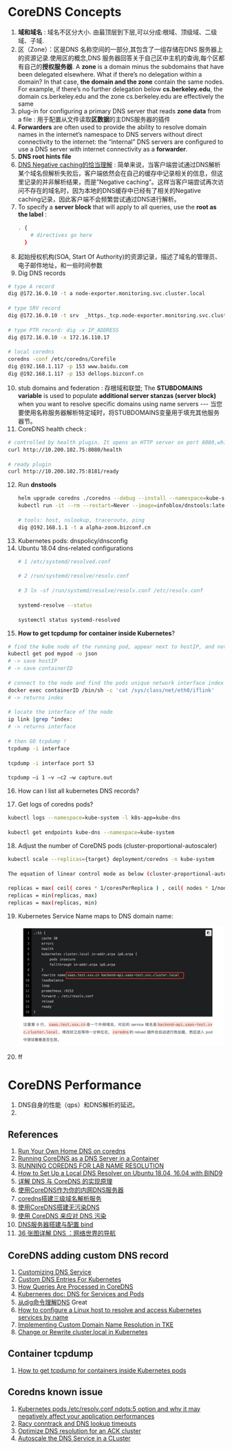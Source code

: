 # CoreDNS Concepts
1. **域和域名** : 域名不区分大小. 由最顶层到下层,可以分成:根域、顶级域、二级域、子域.
2. 区（Zone）：区是DNS 名称空间的一部分,其包含了一组存储在DNS 服务器上的资源记录.使用区的概念,DNS 服务器回答关于自己区中主机的查询,每个区都有自己的**授权服务器**. A **zone** is a domain minus the subdomains that have been delegated elsewhere. What if there’s no delegation within a domain? In that case, **the domain and the zone** contain the same nodes. For example, if there’s no further delegation below **cs.berkeley.edu**, the domain cs.berkeley.edu and the zone cs.berkeley.edu are effectively the same
3. plug-in for configuring a primary DNS server that reads **zone data** from a file : 用于配置从文件读取**区数据**的主DNS服务器的插件
4. **Forwarders** are often used to provide the ability to resolve domain names in the internet’s namespace to DNS servers without direct connectivity to the internet: the “internal” DNS servers are configured to use a DNS server with internet connectivity as a **forwarder**.
5. **DNS root hints file**
6. [DNS Negative caching的恰当理解](https://www.xieyidian.com/803) : 简单来说，当客户端尝试通过DNS解析某个域名但解析失败后，客户端依然会在自己的缓存中记录相关的信息，但这里记录的并非解析结果，而是”Negative caching”。这样当客户端尝试再次访问不存在的域名时，因为本地的DNS缓存中已经有了相关的Negative caching记录，因此客户端不会频繁尝试通过DNS进行解析。
7. To specify a **server block** that will apply to all queries, use the **root as the label** :
    ```bash
    . {
        # directives go here
      }
    ```
8. 起始授权机构(SOA, Start Of Authority)的资源记录，描述了域名的管理员、电子邮件地址，和一些时间参数
9. Dig DNS records
  ```bash
  # type A record
  dig @172.16.0.10 -t a node-exporter.monitoring.svc.cluster.local

  # type SRV record
  dig @172.16.0.10 -t srv  _https._tcp.node-exporter.monitoring.svc.cluster.local

  # type PTR record: dig -x IP_ADDRESS
  dig @172.16.0.10 -x 172.16.110.17

  # local coredns
  coredns -conf /etc/coredns/Corefile
  dig @192.168.1.117 -p 153 www.baidu.com
  dig @192.168.1.117 -p 153 dellops.bizconf.cn
  ```
10. stub domains and federation : 存根域和联盟; The **STUBDOMAINS variable** is used to populate **additional server stanzas (server block)** when you want to resolve specific domains using name servers --- 当您要使用名称服务器解析特定域时，将STUBDOMAINS变量用于填充其他服务器节。
11. CoreDNS health check :
  ```bash
  # controlled by health plugin. It opens an HTTP server on port 8080,which will respond to an HTTP request for /health.
  curl http://10.200.102.75:8080/health

  # ready plugin
  curl http://10.200.102.75:8181/ready
  ```
12. Run **dnstools**
    ```bash
    helm upgrade coredns ./coredns --debug --install --namespace=kube-system --dry-run
    kubectl run -it --rm --restart=Never --image=infoblox/dnstools:latest dnstools

    # tools: host, nslookup, traceroute, ping
    dig @192.168.1.1 -t a alpha-zoom.bizconf.cn
    ```
13. Kubernetes pods: dnspolicy/dnsconfig
14. Ubuntu 18.04 dns-related configurations
    ```bash
    # 1 /etc/systemd/resolved.conf

    # 2 /run/systemd/resolve/resolv.conf

    # 3 ln -sf /run/systemd/resolve/resolv.conf /etc/resolv.conf

    systemd-resolve --status

    systemctl status systemd-resolved
    ```
15. **How to get tcpdump for container inside Kubernetes**?
```bash
# find the kube node of the running pod, appear next to hostIP, and note containerID hash
kubectl get pod mypod -o json
# -> save hostIP
# -> save containerID

# connect to the node and find the pods unique network interface index inside it's container
docker exec containerID /bin/sh -c 'cat /sys/class/net/eth0/iflink'
# -> returns index

# locate the interface of the node
ip link |grep ^index:
# -> returns interface

# then GO tcpdump !
tcpdump -i interface

tcpdump -i interface port 53

tcpdump –i 1 –v –c2 –w capture.out
```
16. How can I list all kubernetes DNS records?

17. Get logs of coredns pods?
```bash
kubectl logs --namespace=kube-system -l k8s-app=kube-dns

kubectl get endpoints kube-dns --namespace=kube-system
```

18. Adjust the number of CoreDNS pods (cluster-proportional-autoscaler)
```bash
kubectl scale --replicas={target} deployment/coredns -n kube-system

The equation of linear control mode as below (cluster-proportional-autoscaler):

replicas = max( ceil( cores * 1/coresPerReplica ) , ceil( nodes * 1/nodesPerReplica ) )
replicas = min(replicas, max)
replicas = max(replicas, min)
```

19. Kubernetes Service Name maps to DNS domain name:
    
    ![Domain Name Mapping](serviceName_to_DNS.png)
20. ff

# CoreDNS Performance
1. DNS自身的性能（qps）和DNS解析的延迟。
2. 

## References
1. [Run Your Own Home DNS on coredns](https://blog.idempotent.ca/2018/04/18/run-your-own-home-dns-on-coredns/)
2. [Running CoreDNS as a DNS Server in a Container](https://dev.to/robbmanes/running-coredns-as-a-dns-server-in-a-container-1d0)
3. [RUNNING COREDNS FOR LAB NAME RESOLUTION](https://www.definit.co.uk/2020/01/running-coredns-for-lab-name-resolution/)
4. [How to Set Up a Local DNS Resolver on Ubuntu 18.04, 16.04 with BIND9](https://www.linuxbabe.com/ubuntu/set-up-local-dns-resolver-ubuntu-18-04-16-04-bind9)
5. [详解 DNS 与 CoreDNS 的实现原理](https://draveness.me/dns-coredns/)
6. [使用CoreDNS作为你的内网DNS服务器](https://www.iamle.com/archives/2679.html)
7. [coredns搭建三级域名解析服务](https://www.opposhore.com/blog/subdomain_coredns/)
8. [使用CoreDNS搭建无污染DNS](https://laod.cn/dns/coredns-dns.html)
9. [使用 CoreDNS 来应对 DNS 污染](https://fuckcloudnative.io/posts/install-coredns-on-macos/)
10. [DNS服务器搭建与配置 bind](https://cshihong.github.io/2018/10/15/DNS%E6%9C%8D%E5%8A%A1%E5%99%A8%E6%90%AD%E5%BB%BA%E4%B8%8E%E9%85%8D%E7%BD%AE/)
11. [36 张图详解 DNS ：网络世界的导航](https://mp.weixin.qq.com/s/9wRVEO2-jmdBFTtb7Q7dtQ)


## CoreDNS adding custom DNS record
1. [Customizing DNS Service](https://kubernetes.io/docs/tasks/administer-cluster/dns-custom-nameservers/)
2. [Custom DNS Entries For Kubernetes](https://coredns.io/2017/05/08/custom-dns-entries-for-kubernetes/)
3. [How Queries Are Processed in CoreDNS](https://coredns.io/2017/06/08/how-queries-are-processed-in-coredns/)
4. [Kuberneres doc: DNS for Services and Pods](https://kubernetes.io/docs/concepts/services-networking/dns-pod-service/)
5. [从dig命令理解DNS](https://blog.csdn.net/a583929112/article/details/66499771) Great
6. [How to configure a Linux host to resolve and access Kubernetes services by name](https://carlos-algms.medium.com/how-to-configure-a-linux-host-to-resolve-and-access-kubernetes-services-by-name-e1741e1247bd)
7. [Implementing Custom Domain Name Resolution in TKE](https://intl.cloud.tencent.com/document/product/457/39125)
8. [Change or Rewrite cluster.local in Kubernetes](https://serverascode.com/2020/03/25/rewrite-change-cluster-local-kubernetes.html)

## Container tcpdump
1. [How to get tcpdump for containers inside Kubernetes pods](https://community.pivotal.io/s/article/How-to-get-tcpdump-for-containers-inside-Kubernetes-pods?language=en_US)


## Coredns known issue
1. [Kubernetes pods /etc/resolv.conf ndots:5 option and why it may negatively affect your application performances](https://pracucci.com/kubernetes-dns-resolution-ndots-options-and-why-it-may-affect-application-performances.html)
2. [Racy conntrack and DNS lookup timeouts](https://www.weave.works/blog/racy-conntrack-and-dns-lookup-timeouts)
3. [Optimize DNS resolution for an ACK cluster](https://partners-intl.aliyun.com/help/doc-detail/172339.htm)
4. [Autoscale the DNS Service in a CLuster](https://kubernetes.io/docs/tasks/administer-cluster/dns-horizontal-autoscaling/)
